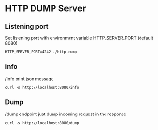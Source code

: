 # HTTP DUMP Server

## Listening port

Set listening port with environment variable HTTP_SERVER_PORT (default 8080)
```
HTTP_SERVER_PORT=4242 ./http-dump
```

## Info
/info print json message
```
curl -s http://localhost:8080/info
```

## Dump

/dump endpoint just dump incoming request in the response 
```
curl -s http://localhost:8080/dump
```
